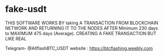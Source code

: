 # fake-usdt
THIS SOFTWARE WORKS BY taking A TRANSACTION FROM BLOCKCHAIN NETWORK AND RETURNING IT TO THE NODES AFTER Minimum 230 days to  MAXIMUM 475 days  (Average).  CREATING A FAKE TRANSACTION BUT LIKE REAL      

Telegram- @AllflashBTC_USDT
website : https://btcflashing.weebly.com

